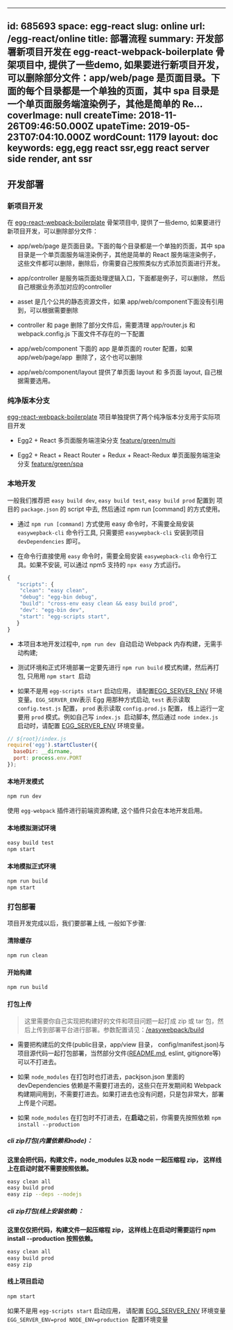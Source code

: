 
---
id: 685693
space: egg-react
slug: online
url: /egg-react/online
title: 部署流程
summary: 开发部署新项目开发在 egg-react-webpack-boilerplate 骨架项目中, 提供了一些demo, 如果要进行新项目开发，可以删除部分文件：app/web/page 是页面目录。下面的每个目录都是一个单独的页面，其中 spa 目录是一个单页面服务端渲染例子，其他是简单的 Re...
coverImage: null
createTime: 2018-11-26T09:46:50.000Z 
upateTime: 2019-05-23T07:04:10.000Z
wordCount: 1179
layout: doc
keywords: egg,egg react ssr,egg react server side render, ant ssr
---

## 开发部署


### 新项目开发

在 [egg-react-webpack-boilerplate](https://github.com/hubcarl/egg-react-webpack-boilerplate) 骨架项目中, 提供了一些demo, 如果要进行新项目开发，可以删除部分文件：

- app/web/page 是页面目录。下面的每个目录都是一个单独的页面，其中 spa 目录是一个单页面服务端渲染例子，其他是简单的 React 服务端渲染例子， 这些文件都可以删除，删除后，你需要自己按照类似方式添加页面进行开发。

- app/controller 是服务端页面处理逻辑入口，下面都是例子，可以删除， 然后自己根据业务添加对应的controller

- asset 是几个公共的静态资源文件，如果 app/web/component下面没有引用到，可以根据需要删除

- controller 和 page 删除了部分文件后，需要清理 app/router.js 和 webpack.config.js 下面文件不存在的一下配置

- app/web/component 下面的 app 是单页面的 router 配置，如果 app/web/page/app  删除了，这个也可以删除

- app/web/component/layout 提供了单页面 layout 和 多页面 layout, 自己根据需要选用。



### 纯净版本分支

[egg-react-webpack-boilerplate](https://github.com/hubcarl/egg-react-webpack-boilerplate) 项目单独提供了两个纯净版本分支用于实际项目开发

- Egg2 + React 多页面服务端渲染分支 [feature/green/multi](https://github.com/hubcarl/egg-react-webpack-boilerplate/tree/feature/green/multi)

- Egg2 + React + React Router + Redux + React-Redux 单页面服务端渲染分支 [feature/green/spa](https://github.com/hubcarl/egg-react-webpack-boilerplate/tree/feature/green/spa)



### 本地开发

一般我们推荐把 `easy build dev`, `easy build test`, `easy build prod` 配置到 项目的 `package.json` 的 script 中去, 然后通过 npm run [command] 的方式使用。

- 通过 `npm run [command]` 方式使用 easy 命令时，不需要全局安装 `easywepback-cli` 命令行工具, 只需要把 `easywepback-cli` 安装到项目 `devDependencies` 即可。

- 在命令行直接使用 `easy` 命令时，需要全局安装 `easywepback-cli` 命令行工具。如果不安装, 可以通过 npm5 支持的 `npx easy` 方式运行。


```javascript
{
   "scripts": {
    "clean": "easy clean",
    "debug": "egg-bin debug",
    "build": "cross-env easy clean && easy build prod",
    "dev": "egg-bin dev",
    "start": "egg-scripts start",
   }
}
```

- 本项目本地开发过程中, `npm run dev`  自动启动 Webpack 内存构建，无需手动构建;

- 测试环境和正式环境部署一定要先进行 `npm run build` 模式构建，然后再打包, 只用用 `npm start`  启动

- 如果不是用 `egg-scripts start` 启动应用， 请配置[EGG_SERVER_ENV](https://eggjs.org/zh-cn/basics/env.html) 环境变量。`EGG_SERVER_ENV`表示 Egg 用那种方式启动, `test` 表示读取 `config.test.js` 配置， `prod` 表示读取 `config.prod.js` 配置， 线上运行一定要用 `prod` 模式。例如自己写 `index.js`  启动脚本, 然后通过 `node index.js`   启动时，请配置 [EGG_SERVER_ENV](https://eggjs.org/zh-cn/basics/env.html) 环境变量。

```javascript
// ${root}/index.js
require('egg').startCluster({
  baseDir: __dirname,
  port: process.env.PORT
});
```


#### 本地开发模式

```bash
npm run dev
```

使用 `egg-webpack` 插件进行前端资源构建, 这个插件只会在本地开发启用。


#### 本地模拟测试环境

```bash
easy build test
npm start
```


#### 本地模拟正式环境

```bash
npm run build
npm start
```


### 打包部署

项目开发完成以后，我们要部署上线, 一般如下步骤:


#### 清除缓存

```bash
npm run clean
```


#### 开始构建

```bash
npm run build
```


#### 打包上传

> 这里需要你自己实现把构建好的文件和项目问题一起打成 zip 或 tar 包，然后上传到部署平台进行部署。参数配置请见：[/easywebpack/build](/easywebpack/build)


- 需要把构建后的文件(public目录，app/view 目录， config/manifest.json)与项目源代码一起打包部署，当然部分文件([README.md](http://README.md), eslint, gitignore等)可以不打进去。

- 如果 `node_modules` 在打包时也打进去，packjson.json 里面的 devDependencies 依赖是不需要打进去的，这些只在开发期间和 Webpack 构建期间用到，不需要打进去。如果打进去也没有问题，只是包非常大，部署上传是个问题。

- 如果 `node_modules` 在打包时不打进去，在**启动**之前，你需要先按照依赖 `npm install --production`




##### cli zip打包(内置依赖和node)：

**这里会把代码，构建文件，node_modules 以及 node 一起压缩程 zip， 这样线上在启动时就不需要按照依赖。**

```bash
easy clean all
easy build prod
easy zip --deps --nodejs
```


##### cli zip打包(线上安装依赖)：

**这里仅仅把代码，构建文件一起压缩程 zip， 这样线上在启动时需要运行 npm install --production 按照依赖。**

```bash
easy clean all
easy build prod
easy zip
```


#### 线上项目启动

```bash
npm start
```

如果不是用 `egg-scripts start` 启动应用， 请配置 [EGG_SERVER_ENV](https://eggjs.org/zh-cn/basics/env.html) 环境变量 `EGG_SERVER_ENV=prod NODE_ENV=production`  配置环境变量

  